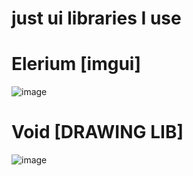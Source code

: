 # just ui libraries I use

# Elerium [imgui]
![image](https://user-images.githubusercontent.com/102777764/220511672-6d9edc6a-a2b0-4ec0-8c3a-54fcf9cb743d.png)

# Void [DRAWING LIB]
![image](https://user-images.githubusercontent.com/102777764/220511585-5277c141-10ed-4af0-84d9-5347d7497d9f.png)
